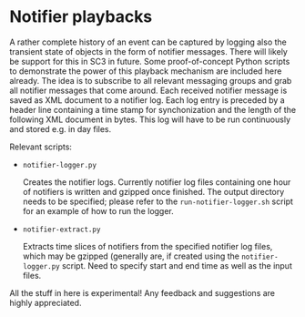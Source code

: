 Notifier playbacks
==================

A rather complete history of an event can be captured by
logging also the transient state of objects in the form of notifier
messages. There will likely be support for this in SC3 in future.
Some proof-of-concept Python scripts to demonstrate the power of
this playback mechanism are included here already.  The idea is to
subscribe to all relevant messaging groups and grab all notifier
messages that come around.  Each received notifier message is saved
as XML document to a notifier log. Each log entry is preceded by a
header line containing a time stamp for synchonization and the
length of the following XML document in bytes. This log will have to
be run continuously and stored e.g. in day files.

Relevant scripts:

* `notifier-logger.py`

    Creates the notifier logs. Currently notifier log files
    containing one hour of notifiers is written and gzipped once
    finished. The output directory needs to be specified; please
    refer to the `run-notifier-logger.sh` script for an example of
    how to run the logger.

* `notifier-extract.py`

    Extracts time slices of notifiers from the specified notifier
    log files, which may be gzipped (generally are, if created using
    the `notifier-logger.py` script. Need to specify start and end
    time as well as the input files.

All the stuff in here is experimental! Any feedback and suggestions are highly appreciated.

